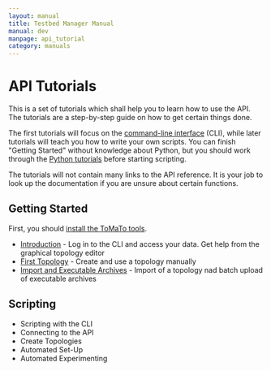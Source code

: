 ```yaml
---
layout: manual
title: Testbed Manager Manual
manual: dev
manpage: api_tutorial
category: manuals
---
```


# API Tutorials

This is a set of tutorials which shall help you to learn how to use the API.
The tutorials are a step-by-step guide on how to get certain things done.

The first tutorials will focus on the [command-line interface](../tools/cli) (CLI), while later tutorials will teach you how to write your own scripts. You can finish "Getting Started" without knowledge about Python, but you should work through the [Python tutorials](https://docs.python.org/2.7/tutorial/) before starting scripting.

The tutorials will not contain many links to the API reference. It is your job to look up the documentation if you are unsure about certain functions.

## Getting Started

First, you should [install the ToMaTo tools](../tools).
* [Introduction](introduction) - Log in to the CLI and access your data. Get help from the graphical topology editor
* [First Topology](first_topology) - Create and use a topology manually
* [Import and Executable Archives](executable_archive) - Import of a topology nad batch upload of executable archives

## Scripting

* Scripting with the CLI
* Connecting to the API
* Create Topologies
* Automated Set-Up
* Automated Experimenting
